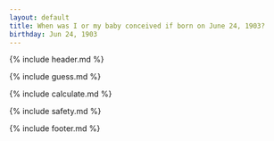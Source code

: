 ```yaml
---
layout: default
title: When was I or my baby conceived if born on June 24, 1903?
birthday: Jun 24, 1903
---
```


{% include header.md %}

{% include guess.md %}

{% include calculate.md %}

{% include safety.md %}

{% include footer.md %}



